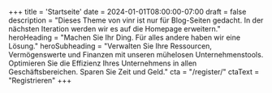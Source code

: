 +++
title = 'Startseite'
date = 2024-01-01T08:00:00-07:00
draft = false
description = "Dieses Theme von vinr ist nur für Blog-Seiten gedacht. In der nächsten Iteration werden wir es auf die Homepage erweitern."
heroHeading = "Machen Sie Ihr Ding. Für alles andere haben wir eine Lösung."
heroSubheading = "Verwalten Sie Ihre Ressourcen, Vermögenswerte und Finanzen mit unseren mühelosen Unternehmenstools. Optimieren Sie die Effizienz Ihres Unternehmens in allen Geschäftsbereichen. Sparen Sie Zeit und Geld."
cta = "/register/"
ctaText = "Registrieren"
+++
